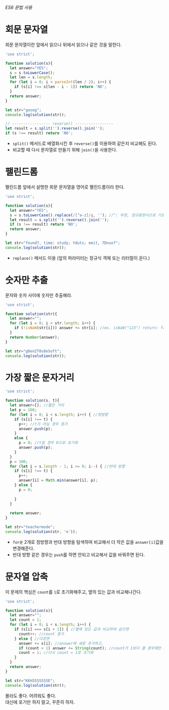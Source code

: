 *ES6 문법 사용*

# 회문 문자열
회문 문자열이란 앞에서 읽으나 뒤에서 읽으나 같은 것을 말한다.

```javascript
'use strict';

function solution(s){
  let answer="YES";
  s = s.toLowerCase();
  let len = s.length;
  for (let i = 0; i < parseInt(len / 2); i++) {
    if (s[i] !== s[len - i - 1]) return 'NO';
  }
  return answer;
}

let str="gooog";
console.log(solution(str));

// ----------------- reverse() -----------------
let result = s.split('').reverse().join('');
if (s !== result) return 'NO';
```

- `split()` 메서드로 배열화시킨 후 `reverse()`를 이용하여 같은지 비교해도 된다.
- 비교할 때 다시 문자열로 만들기 위해 `join()`을 사용한다.

# 팰린드롬
팰린드롬 앞에서 설명한 회문 문자열을 영어로 팰린드롬이라 한다.

```javascript
'use strict';

function solution(s){
  let answer="YES";
  s = s.toLowerCase().replace(/[^a-z]/g, ''); //^: 부정, 정규표현식으로 기호들은 다 제거한다.
  let result = s.split('').reverse().join('');
  if (s !== result) return 'NO';
  return answer;
}

let str="found7, time: study; Yduts; emit, 7Dnuof";
console.log(solution(str));
```

- `replace()` 메서드 이용 (앞의 파라미터는 정규식 객체 또는 리터럴이 온다.)

# 숫자만 추출
문자와 숫자 사이에 숫자만 추출해라.

```javascript
'use strict';

function solution(str){
  let answer="";
  for (let i = 0; i < str.length; i++) {
    if (!isNaN(str[i])) answer += str[i]; //ex. isNaN("123") return: false,
  }
  return Number(answer);
}

let str="g0en2T0s8eSoft";
console.log(solution(str));
```

# 가장 짧은 문자거리

```javascript
'use strict';

function solution(s, t){
  let answer=[]; //짧은 거리
  let p = 100;
  for (let i = 0; i < s.length; i++) { //정방향
    if (s[i] !== t) {
      p++; //t가 아닐 경우 증가
      answer.push(p);
    }
    else {
      p = 0; //t일 경우 0으로 초기화
      answer.push(p);
    }
  }
  p = 100;
  for (let i = s.length - 1; i >= 0; i--) { //반대 방향
    if (s[i] !== t) {
      p++;
      answer[i] = Math.min(answer[i], p);
    } else {
      p = 0;
      
    }
  }
  
  return answer;
}

let str="teachermode";
console.log(solution(str, 'e'));
```

- `for문` 2개로 정방향과 반대 방향을 탐색하여 비교해서 더 작은 값을 `answer[i]`값을 변경해준다.
- 반대 방향 같은 경우는 `push`를 하면 안되고 비교해서 값을 바꿔주면 된다.

# 문자열 압축
이 문제의 핵심은 `count`를 `1`로 초기화해주고, 옆의 있는 값과 비교해나간다.

```javascript
'use strict';

function solution(s){
  let answer="";
  let count = 1;
  for (let i = 0; i < s.length; i++) {
    if (s[i] === s[i + 1]) { //옆에 있는 값과 비교하여 같으면
      count++; //count 증가
    } else { //다르면
      answer += s[i]; //answer에 새로 추가하고,
      if (count > 1) answer += String(count); //count가 1보다 클 경우에만 answer에다가 String형 count를 추가
      count = 1; //다시 count = 1로 초기화
    }
  }
  return answer; 
}

let str="KKHSSSSSSSE";
console.log(solution(str));
```

몰라도 좋다. 어려워도 좋다.  
대신에 포기만 하지 말고, 꾸준히 하자.
